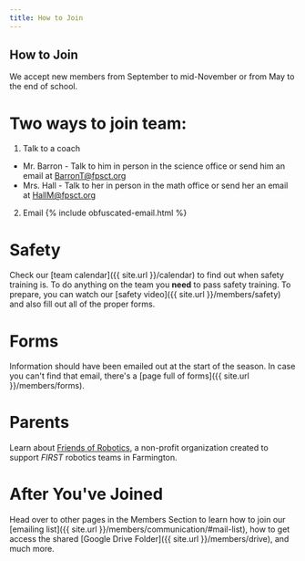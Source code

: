 ```yaml
---
title: How to Join
---
```

## How to Join
We accept new members from September to mid-November or from May to the end of school.

# Two ways to join team:
1. Talk to a coach
  * Mr. Barron - Talk to him in person in the science office or send him an email at [BarronT@fpsct.org](mailto:barront@fpsct.org)
  * Mrs. Hall - Talk to her in person in the math office or send her an email at [HallM@fpsct.org](mailto:hallm@fpsct.org)
2. Email {% include obfuscated-email.html %}

# Safety

Check our [team calendar]({{ site.url }}/calendar) to find out when safety training is. To do anything on the team you **need** to pass safety training. To prepare, you can watch our [safety video]({{ site.url }}/members/safety) and also fill out all of the proper forms.

# Forms

Information should have been emailed out at the start of the season. In case you can't find that email, there's a [page full of forms]({{ site.url }}/members/forms).

# Parents
Learn about [Friends of Robotics](http://www.farmingtonfor.org), a non-profit organization created to support <i>FIRST</i> robotics teams in Farmington.

# After You've Joined
Head over to other pages in the Members Section to learn how to join our [emailing list]({{ site.url }}/members/communication/#mail-list), how to get access the shared [Google Drive Folder]({{ site.url }}/members/drive), and much more.
